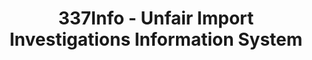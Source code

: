 ---
layout: default
bigquery: https://console.cloud.google.com/bigquery?p=patents-public-data&d=usitc_investigations&page=dataset&project=sheets-management-319211
citation: US International Trade Commission 337Info Unfair Import Investigations Information
  System
contributors: US International Trade Comission
cost: None
description: US International Trade Commission 337Info Unfair Import Investigations
  Information System contains data on investigations done under Section 337. Section
  337 declares the infringement of certain statutory intellectual property rights
  and other forms of unfair competition in import trade to be unlawful practices.
  Most Section 337 investigations involve allegations of patent or registered trademark
  infringement.
documentation: FAQ and tutorial available on the site
last_edit: Mon, 04 Apr 2022 19:10:40 GMT
location: https://pubapps2.usitc.gov/337external/
maintained_by: US International Trade Comission
schema_fields: '[''ouiiParticipation'', ''title'', ''teoReliefGranted'', ''id'', ''ouiiAttorney'',
  ''reportingRequirements'', ''currentStatus'', ''dateOfPublicationFrNotice'', ''complainant'',
  ''htsNumbers'', ''scheduledStartDateEvidHear'', ''gcAttorney'', ''cafcAppeals'',
  ''dateCreated'', ''lastUpdated'', ''investigationType'', ''dateComplaintFiled'',
  ''docketNo'', ''finalIdOnViolationIssue'', ''patentNumber'', ''actualStartDateEvidHear'',
  ''trademarkNumbers'', ''startDateMarkmanHearing'', ''teoIdIssueDate'', ''investigationNo'',
  ''scheduledEndDateEvidHear'', ''patentNumbers'', ''teoIdDueDate'', ''finalDetNoViolation'',
  ''investigationTermDate'', ''endDateMarkmanHearing'', ''teoProceedingInvolved'',
  ''invUnfairAct'', ''markmanHearing'', ''issueDateOtherNonFinal'', ''respondent'',
  ''finalIdOnViolationDue'', ''copyrightNumbers'', ''actualEndDateEvidHear'', ''internalRemand'',
  ''finalDetViolation'', ''publication_number'', ''aljAssigned'', ''targetDate'',
  ''currentActiveALJ'']'
shortname: unfair_import_investigations
tags:
- import
- legal
- trade
timeframe: 2008-2021 (prior to 2008 downloadable as a JSON file)
title: 337Info - Unfair Import Investigations Information System
uuid: 2721f5ec-e599-4890-9265-9706719fc71e
---